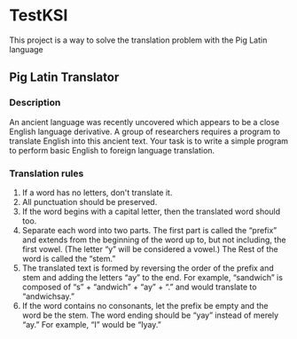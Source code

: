 # TestKSI
This project is a way to solve the translation problem with the Pig Latin language
## Pig Latin Translator
### Description

An ancient language was recently uncovered which appears to be a close English language derivative. A group
of researchers requires a program to translate English into this ancient text. Your task is to write a simple
program to perform basic English to foreign language translation.

### Translation rules

1. If a word has no letters, don't translate it.
2. All punctuation should be preserved.
3. If the word begins with a capital letter, then the translated word should too.
4. Separate each word into two parts. The first part is called the “prefix” and extends from the beginning of the
word up to, but not including, the first vowel. (The letter “y” will be considered a vowel.) The Rest of the
word is called the “stem.”
5. The translated text is formed by reversing the order of the prefix and stem and adding the letters “ay” to the
end. For example, “sandwich” is composed of “s” + “andwich” + “ay” + “.” and would translate to
“andwichsay.”
6. If the word contains no consonants, let the prefix be empty and the word be the stem. The word ending
should be “yay” instead of merely “ay.” For example, “I” would be “Iyay.”